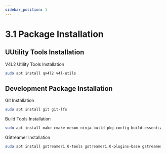 ```yaml
---
sidebar_position: 1
---
```


# 3.1 Package Installation

## UUtility Tools Installation

V4L2 Utility Tools Installation

```bash
sudo apt install qv4l2 v4l-utils
```

## Development Package Installation

Git Installation

```bash
sudo apt install git git-lfs
```

Build Tools Installation

```bash
sudo apt install make cmake meson ninja-build pkg-config build-essential
```

GStreamer Installation

```bash
sudo apt install gstreamer1.0-tools gstreamer1.0-plugins-base gstreamer1.0-plugins-good gstreamer1.0-plugins-bad gstreamer1.0-plugins-ugly gstreamer1.0-vaapi gstreamer1.0-libav gstreamer1.0-rtsp libgstreamer1.0-dev libgstreamer-plugins-base1.0-dev libgstreamer-plugins-good1.0-dev libgstreamer-plugins-bad1.0-dev
```
